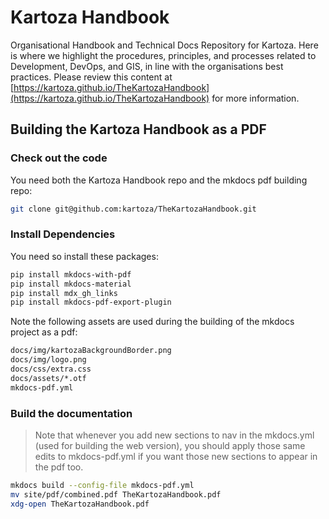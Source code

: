 # Kartoza Handbook

Organisational Handbook and Technical Docs Repository for Kartoza. Here is where we highlight the procedures, principles, and processes related to Development, DevOps, and GIS, in line with the organisations best practices. Please review this content at [https://kartoza.github.io/TheKartozaHandbook](https://kartoza.github.io/TheKartozaHandbook) for more information.

## Building the Kartoza Handbook as a PDF

### Check out the code

You need both the Kartoza Handbook repo and the mkdocs pdf building repo:

```bash
git clone git@github.com:kartoza/TheKartozaHandbook.git
```

### Install Dependencies

You need so install these packages:

```bash
pip install mkdocs-with-pdf
pip install mkdocs-material
pip install mdx_gh_links
pip install mkdocs-pdf-export-plugin
```

Note the following assets are used during the building of the mkdocs project as a pdf:

```bash
docs/img/kartozaBackgroundBorder.png  
docs/img/logo.png
docs/css/extra.css
docs/assets/*.otf
mkdocs-pdf.yml
```


### Build the documentation

> Note that whenever you add new sections to nav in the mkdocs.yml 
> (used for building the web version), you should apply those same 
> edits to mkdocs-pdf.yml if you want those new sections to appear 
> in the pdf too.

```bash
mkdocs build --config-file mkdocs-pdf.yml
mv site/pdf/combined.pdf TheKartozaHandbook.pdf
xdg-open TheKartozaHandbook.pdf
```






